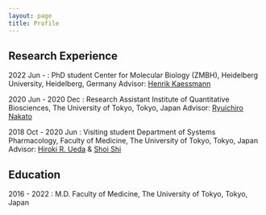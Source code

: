 ```yaml
---
layout: page
title: Profile
---
```


## Research Experience

2022 Jun -
: PhD student
Center for Molecular Biology (ZMBH), Heidelberg University, Heidelberg, Germany
Advisor: [Henrik Kaessmann](https://www.zmbh.uni-heidelberg.de/Kaessmann/)

2020 Jun - 2020 Dec
: Research Assistant
Institute of Quantitative Biosciences, The University of Tokyo, Tokyo, Japan
Advisor: [Ryuichiro Nakato](https://nakatolab.iqb.u-tokyo.ac.jp/index-e.html)

2018 Oct - 2020 Jun
: Visiting student
Department of Systems Pharmacology, Faculty of Medicine, The University of Tokyo, Tokyo, Japan
Advisor: [Hiroki R. Ueda](https://sys-pharm.m.u-tokyo.ac.jp/joinus-e.html) & [Shoi Shi](https://wpi-iiis.tsukuba.ac.jp/research/member/detail/shoishi/)

## Education

2016 - 2022
: M.D. Faculty of Medicine, The University of Tokyo, Tokyo, Japan
